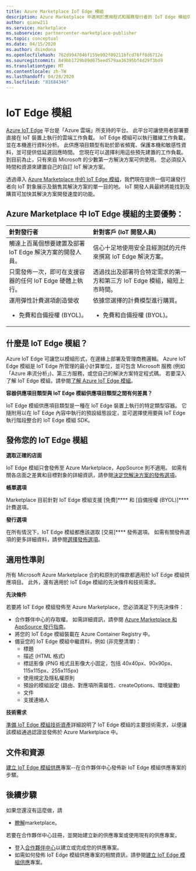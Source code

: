 ```yaml
---
title: Azure Marketplace IoT Edge 模組
description: Azure Marketplace 中適用於應用程式和服務發行者的 IoT Edge 模組供應項目。
author: qianw211
ms.service: marketplace
ms.subservice: partnercenter-marketplace-publisher
ms.topic: conceptual
ms.date: 04/15/2020
ms.author: dsindona
ms.openlocfilehash: 762d9947046f159e992f09211bfcd76ff8d6712e
ms.sourcegitcommit: 849bb1729b89d075eed579aa36395bf4d29f3bd9
ms.translationtype: MT
ms.contentlocale: zh-TW
ms.lasthandoff: 04/28/2020
ms.locfileid: "81684346"
---
```

# <a name="iot-edge-modules"></a>IoT Edge 模組

[Azure IoT Edge](https://azure.microsoft.com/services/iot-edge/) 平台是「Azure 雲端」所支持的平台。  此平台可讓使用者部署要直接在 IoT 裝置上執行的雲端工作負載。  IoT Edge 模組可以執行離線工作負載，並在本機進行資料分析。 此供應項目類型有助於節省頻寬、保護本機和敏感性資料，並可提供低延遲回應時間。  您現在可以選擇利用這些預先建置的工作負載。 到目前為止，只有來自 Microsoft 的少數第一方解決方案可供使用。  您必須投入時間和資源來建置自己的自訂 IoT 解決方案。

透過導入 [Azure Marketplace 中的 IoT Edge 模組](https://azuremarketplace.microsoft.com/marketplace/apps/category/internet-of-things?page=1)，我們現在提供一個可讓發行者向 IoT 對象展示及銷售其解決方案的單一目的地。 IoT 開發人員最終將能找到及購買可加快其解決方案開發速度的功能。  

## <a name="key-benefits-of-iot-edge-modules-in-azure-marketplace"></a>Azure Marketplace 中 IoT Edge 模組的主要優勢：

| **針對發行者**    | **針對客戶 (IoT 開發人員)**  |
| :------------------- | :-------------------|
| 觸達上百萬個想要建置及部署 IoT Edge 解決方案的開發人員。  | 信心十足地使用安全且經測試的元件來撰寫 IoT Edge 解決方案。 |
| 只需發佈一次，即可在支援容器的任何 IoT Edge 硬體上執行。 | 透過找出及部署符合特定需求的第一方和第三方 IoT Edge 模組，縮短上市時間。 |
| 運用彈性計費選項創造營收 <ul> <li> 免費和自備授權 (BYOL)。 </li> </ul> | 依據您選擇的計費模型進行購買。 <ul> <li> 免費和自備授權 (BYOL)。 </li> </ul> |

## <a name="what-is-an-iot-edge-module"></a>什麼是 IoT Edge 模組？

Azure IoT Edge 可讓您以模組形式，在邊緣上部署及管理商務邏輯。 Azure IoT Edge 模組是 IoT Edge 所管理的最小計算單位，並可包含 Microsoft 服務 (例如「Azure 串流分析」)、第三方服務，或您自己的解決方案特定程式碼。 若要深入了解 IoT Edge 模組，請參閱[了解 Azure IoT Edge 模組](https://docs.microsoft.com/azure/iot-edge/iot-edge-modules)。

**容器供應項目類型與 IoT Edge 模組供應項目類型之間有何差異？**

IoT Edge 模組供應項目類型是一種在 IoT Edge 裝置上執行的特定類型容器。 它隨附用以在 IoT Edge 內容中執行的預設組態設定，並可選擇使用要與 IoT Edge 執行階段整合的 IoT Edge 模組 SDK。

## <a name="publishing-your-iot-edge-module"></a>發佈您的 IoT Edge 模組

**選取正確的店面**

IoT Edge 模組只會發佈至 Azure Marketplace，AppSource 則不適用。  如需有關各店面之差異和目標對象的詳細資訊，請參閱[決定您解決方案的發佈選項](https://docs.microsoft.com/azure/marketplace/determine-your-listing-type)。
 
**帳單選項**

Marketplace 目前針對 IoT Edge 模組支援 [免費]**** 和 [自備授權 (BYOL)]**** 計費選項。
 
**發行選項**

在所有情況下，IoT Edge 模組都應該選取 [交易]**** 發佈選項。  如需有關發佈選項的更多詳細資料，請參閱[選擇發佈選項](https://docs.microsoft.com/azure/marketplace/determine-your-listing-type)。  

## <a name="eligibility-criteria"></a>適用性準則

所有 Microsoft Azure Marketplace 合約和原則的條款都適用於 IoT Edge 模組供應項目。  此外，還有適用於 IoT Edge 模組的先決條件和技術需求。  

**先決條件**

若要將 IoT Edge 模組發佈至 Azure Marketplace，您必須滿足下列先決條件：

- 合作夥伴中心的存取權。 如需詳細資訊，請參閱 [Azure Marketplace 和 AppSource 發行指南](https://docs.microsoft.com/azure/marketplace/marketplace-publishers-guide)。
- 將您的 IoT Edge 模組裝載在 Azure Container Registry 中。 
- 備妥您的 IoT Edge 模組中繼資料，例如 (非完整清單)： 
    - 標題
    - 描述 (HTML 格式)
    - 標誌影像 (PNG 格式且影像大小固定，包括 40x40px、90x90px、115x115px、255x115px)
    - 使用規定及隱私權原則
    - 預設的模組設定 (路由、對應項所需屬性、createOptions、環境變數)
    - 文件
    - 支援連絡人

**技術需求**

[準備 IoT Edge 模組技術資產](./partner-center-portal/create-iot-edge-module-asset.md)詳細說明了 IoT Edge 模組的主要技術需求，以便讓該模組通過認證並發佈於 Azure Marketplace 中。

## <a name="documentation-and-resources"></a>文件和資源

[建立 IoT Edge 模組供應](./partner-center-portal/azure-iot-edge-module-creation.md)專案--在合作夥伴中心發佈新 IoT Edge 模組供應專案的步驟。

## <a name="next-steps"></a>後續步驟

如果您還沒有這麼做，請

- [瞭解](https://azuremarketplace.microsoft.com/sell)marketplace。

若要在合作夥伴中心註冊，並開始建立新的供應專案或使用現有的供應專案，

- 登入[合作夥伴中心](https://partner.microsoft.com/dashboard/account/v3/enrollment/introduction/partnership)以建立或完成您的供應專案。
- 如需如何發佈 IoT Edge 模組供應專案的相關資訊，請參閱[建立 IoT Edge 模組供應](./partner-center-portal/azure-iot-edge-module-creation.md)專案。
